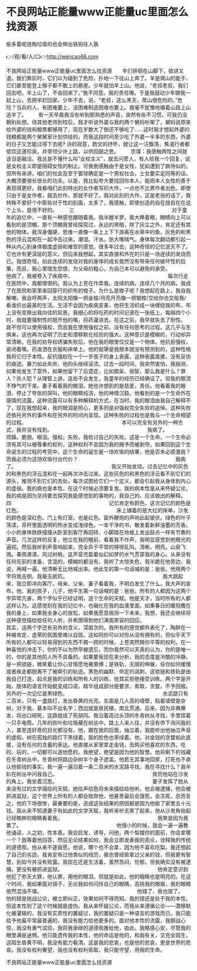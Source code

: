 # 不良网站正能量www正能量uc里面怎么找资源
偷多着呢连掏垃圾的也会伸出铁钩往人孰

👉/观/看/入/口👉http://wencao66.com

不良网站正能量www正能量uc里面怎么找资源　　羊们徘徊在山脚下，欲进又退。我们靠前时，它们以为碰到了危险，扑地一下往山上奔了。羊是爬山的能手，它们甚至能登上猴子都不敢上的悬崖。少年就怕羊上山。他说，“老叔老叔，我们回去吧，羊上山了，不会回来了。”我不同意。我的责任哪。于是我鼓动少年跟我一起上山，去把羊赶回家。少年不去，说，“老叔，这么黑天，爬山很危险的。”危险？当兵的人，有困难要上，没困难制造困难也要上。我毫不犹豫地循着山路上山追羊了。
　　有一天早晨我没有听到那熟悉的声音，突然有些不习惯，可我仍没朝别处想。待其他老师到校后，我才听说外婆与我的两个舅妈吵架了，舅妈说原来给外婆的钱和粮票都够用了，现在岁数大了倒还不够吃了……这时我才想起外婆的钱粮都是两个舅舅家计划供给的，而我这段时间至少吃了外婆一半多的东西，外婆的日子又怎能过得下去呢?
诗的寂意，韵文的抒怀，就让这一汪飘荡，焦渴行者都低饮这道珍泉，并带领少许上路，以供回甜之思。
　　宗璞：我感触两性之间就该当是融洽。我总是不懂什么叫“女权主义”，就去问旁人，有人给我一个回复，说是女权主义即是阻碍女性的制止。可我倒感触由于是女性，犹如遭到了款待似的。但所有来讲，咱们的社会及至于寰球确定是一个男权社会，士女要实足同等的话，大概须要很长很长的功夫。以是，我比拟夸大要找回你本人，能把本人女性的善于表现得更好。我看咱们此刻特出的女作者写的大作，一点也不比男作者出色。即使只由于是女作者，就去炒作，那就不好了。我对此刻的大作，这是老翁的话了，我特殊不爱好个中那些对于性的刻画，太多了。我感触，即使创造的自在就自在在这个上头，是很不好的。
　　三　　　　　　　　　　　　　　　　　　　对于童年的追忆中，一直有一种感觉跟随着我。我半醒半梦。我大睁着眼，眼睛向上可以看到的是顶棚，那个顶棚我曾经探究过，永远的黑暗，除了灰尘之外，肯定还有其他的物体。我浑身僵硬，思维一直像一条上上下下游离在水草中的鱼。灰色的和黑色的浮云混和在一起冲击过来。潮湿。汗水。张大嘴喘气。身体每次翻动都引起一种从内心到身体极度虚弱和难受的感觉。很多年过去，这种奇怪的记忆泯灭不了。它也许有更深层的意义，但后来我想起，其实直接和外在的只是一场连续的发烧而已。我很奇怪，如此连续的发烧对我的身体的成长竟然没有带来任何破坏性的后果，而且，我心里暗生怨恨，为父母的粗心，为自己本可以避免的承受。　　　　　　　　　　　　　　　　　　　他病了，我被卷入了疾病中。　　　　　　　　　　　　　　　　　　　每次行走在医院中，我都恨恨的。我认为上苍在作弄我。连续的病，连续几个月的病。我成了在医院和家里来回穿行的织布的梭子。为什么是梭子呢？我想起在路上，我自我解嘲，我会哼两声，太阳太阳像一把金梭/月亮月亮像一把银梭/交给你也交给我/看谁织出最美的生活。生活不会因为疾病变美，他将生活织成一块缠绕我的布，布上没有变换出我向往的风景。我细心的将吃药的时间记录在一张纸上，每隔四个小时，我就要强制性的翘开他的嘴，将药灌进去。在这之前，我早就失去了耐性。　　　　　　　　　　　　　　　　　　　我不但可以使用强权，而且我在使用强权之前，没有任何思考的过程。这几乎与生俱来，这也再次证明了历史和潜移默化经验的强大。这种意识是模糊的，行动却异常清晰。在我的劝导和诱骗失败后，他在我的眼里仅仅是一个物体。他抗拒强权，紧闭着嘴。药泼洒在衣服和床单上。他的倔犟是我根本就没有预测到的，这种性格我将它归于本性。反抗强权在一个一岁孩子的身上表露，这种表露直接，没有妥协的痕迹。暴力如此失败，他的头继续滚烫。过去一段时间，我突然害怕，我揣测，如果他发生了意外，如果他留下了后遗症，比如痴呆、弱智，那么我是什么？罪人？杀人犯？从理智上讲，这些不会发生，我童年的经历已经确证了。但我的眼泪不挣气的下来。妻子看着我的眼泪，她也许想到的是慈爱，责任。他看着我的眼泪，停止了夸张的哭叫，他的眼睛纯洁，他的神情沉稳。他看到的是一个生命外在感情的流露，这种流露可以有多种解释的方式。在当时，我的眼泪由我自己解释不了，现在我想起来，我的眼泪是担心，更多则是对强权完全失败的追悼。这种失败还依托另外的事件和在另外的时间内呈现。这种失败的过程也是我与一个生命相望的过程。　　　　　　　　　　　　　　　　　　　本可以完全有另外的一种方式，我并没有找到。　　　　　　　　　　　　　　　　　　　我病了。　　　　　　　　　　　　　　　　　　　烦躁。脆弱。眼泪。强权。失败。我检讨自己的失败。这是一个生命，一个生命必须有其可以被尊重的权利，这种权利不会因为我的赐予而被剥夺。如果回到这个生命诞生的过程的考究中，这个生命的诞生是一场欢愉的结果，他是否未必感激我？而我必须为这场欢愉付出代价？　　　　　　　　　　　　　　　　　　　我病了。　　　　　　　　　　　　　　　　　　　我又开始发烧。过去记忆中的灰色的和黑色的浮云混和在一起再次冲击过来。这些灰色的和黑色的浮云看不到它们的源头，推测不到它们的去处。每次试图给它们一个定义，都会引起我从身体到内心的虚弱。我的病也是本性，在这个时候必须要复发。我的病本性是从来怀疑公论，我的病是因为坚持要去探究我能感觉到的事物的，我自己的、应该做出的解释。　　　　　　　　　　　　　　　　　　　四　　　　　　　　　　　　　　　　　　　记忆肯定有颜色，这次记忆的颜色是红色。　　　　　　　　　　　　　　　　　　　床上铺着的是大红的床单，沙发的颜色是深红色。门上有灯笼，也是红色。窗外鞭炮的声响此起彼伏。绿色的叶子荡漾，茶杯里面透明的热水变成浅绿色。一本干净的书，散发着新鲜油墨的芳香。小小的身体跌跌撞撞从卧室到客厅再回转，小脚踏在地板上发出鼓点一样有节奏的声音。几次这样的反复，他立在我的眼前，看着我不作声，我明显感觉到他眼光的逼视。然后我听到声音响起来，完全异于平常的呀呀乱叫。清晰。明亮。山泉飞溅。春雨潇潇。风过树梢。这声音充盈着似幻如梦的水气贯穿我的身心。从来没有任何先前的准备，含混的，模糊的都没有。我听了大惊失色，我半跪在他旁边，我说，再喊一遍。他清晰无比地喊出来。他此生的第一句话喊的是：爸爸。他用两个字将我击倒，我毫无抵抗。　　　　　　　　　　　　　　　　　　　我大跳起来，我立即冲向客厅。母亲、父亲、妻子看着我，不明白发生了什么。我大声的宣布，他、我的孩子，儿子，他平生第一句话喊的是：爸爸。所有的人都因为这两个字异常亢奋，两个字似乎已经证明，这个生命的天赋。他是天才，当时所有的人都这样认为。这感觉刻在我的记忆中，也融化在我的血液里面。如果春日的暖阳撒在我的身上，如果我全身心的放松，如果我愿意揣测一下未来，我想，我还会继续将这种感觉描绘给任何人听，并希图得到他们满面笑容的回应。　　　　　　　　　　　　　　　　　　　其实，这两个字还有另外的含义，深层次的。我所有的感觉都外表化了，陶醉在一种被肯定，虚荣的氛围里难以自拔。这如同你可以对你从没有拥有的，但似乎天下所有的人都可以轻易得到的东西不屑一顾的时候，上苍突然赐你平等的权利，在一种喜悦的冲击下，你的不以为然早被遗忘，而你竟然可以天真的认为，你的是唯一的，你的是其他的人所不具备的。如果要我现在来分析，我的态度是冷酷的冷静。是一把锁链，微笑着让你心甘情愿地被束缚；是铁轨，无限的伸展，任你如何缓慢或者疾走都脱离不了被牵引的轨迹。黑色的幽默、命定的讽刺，这锁链和铁轨是由我自己打造，起点是我的训练和所有人的训练，他其实拒绝接受训练。两个字是开始，肢体的语言开始蜕变成口语，精华组成部分是要求，索取，贪婪，不予回报。　　　　　　　　　　　　　　　　　　　另外的一次记忆是黑绿色。　　　　　　　　　　　　　　　　　　　水泥路只有二百米，只有一盏路灯，发出昏黄的光亮。东面是几人高的墙壁，贴着墙壁是杂树，对于我，基本叫不出名字；西边就是居民楼，南北贯通，后来，因为非典爆发，将出口砌死，这路就成了死胡同。我沿着高过头顶的冬青树丛寻找，手里捏着一只手电筒。几年的败叶和垃圾藏在树丛中。路上人来人往，并没有停下询问我的人，甚至连好奇的目光都没有。他，跟在我的后面，抽泣着，我能听出他抽泣声音的虚假。树在孤独的路灯下黑绿着，我的脸色也黑绿着。他，对金钱的贪婪如此直接，没有任何的含蓄的表达。他直接从家里拿走金钱，去购买他喜欢的东西，吃的、玩的，一切都可以遂他愿的。我绝望，绝望是因为他的智慧。他将剩下的钱藏在冬青树丛中，冬青树将路边杂树半个身子遮盖。他若无其事地回家，打死也不承认他偷钱的事实。我一遍一遍沿着一条二百米的水泥路寻找，我在寻找什么？我半趴在树丛中问我自己。　　　　　　　　　　　　　　　　　　　我罚他站在沙发的角上。我坐着沉思。　　　　　　　　　　　　　　　　　　　妻子发挥了她从来没有过的文学描绘的天赋。她绘声绘色将未来描绘给他听。他会被逮捕，他会被抓进监狱，这个世界上所有的人都会抛弃他，他甚至最后会饿死，会冻死，总而言之，他的下场很惨，最重要的是，造成这些结果的原因都是因为他偷了家里五十元钱。我从来不知道妻子有如此的文学天赋，我听来听去笑了起来，他从沙发角抬起已经略肿的眼睛看着我。　　　　　　　　　　　　　　　　　　　我笑是因为我累了。　　　　　　　　　　　　　　　　　　　他很小的时候，我会一遍一遍教他诵读，人之初，性本善。我会启发，诱导，问他，两个梨摆你的面前，你会拿哪一个？我等着他回答，然后无论结果如何，我会立即发表我的高论，诠释我的传统的道德观。他从来不遂我愿。他说，哪个也不会拿，因为他不喜欢吃梨。我还想起了自己的劣迹。我肯定有过他类似的经历，我也曾经偷拿过父亲的钱，但我更有智慧，到如今并没有败露。我现在还是生活着，虽然苦闷，忧郁，但我确实没有被逮捕，更没有被抓进监狱。　　　　　　　　　　　　　　　　　　　他肯定意识到他犯了弥天大罪，他认罪，用他的眼泪。但就是如此，他的眼睛也是明亮的。在这个时间，我如果面对镜子，无论我如何闪烁自己的眼睛，高挑我的眼眉，我的眼睛依然混浊不堪。　　　　　　　　　　　　　　　　　　　他错了，我也错了。　　　　　　　　　　　　　　　　　　　他的错是挑战公论，被立即纠正，效果如何不得而知。我的错还是处于我的本性，但这本性到了这个时候就是虚伪。我从来怀疑公论，而我从来遵循公论——潜移默化被灌输的，我没有实质性的置疑过，我的置疑只是一种语言的游戏而已。我只能给予他最平常最普遍的，我没有能力给他更多的。面对他本性的流露，我胆战心惊，我没有勇气试验，我将我承继的道德观推给他，由此，我略感心安，尽管我的眼里满是迷惘。他只能遗传我的本性，他的命运是他的，和我有关，又完全陌生，这陌生昏黄不明，我没有能力看清。这是我的悲哀，也是他的悲哀，更是世界的悲哀。我没有权利奢望，我也没有权利索取，我只能守望，用我的生命。　　　　　　　　　　　　　　　　　

不良网站正能量www正能量uc里面怎么找资源
